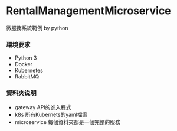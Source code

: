# RentalManagementMicroservice
微服務系統範例 by python

### 環境要求
* Python 3
* Docker
* Kubernetes
* RabbitMQ

### 資料夾说明

* gateway       API的進入程式
* k8s           所有Kubernets的yaml檔案
* microservice  每個資料夾都是一個完整的服務
